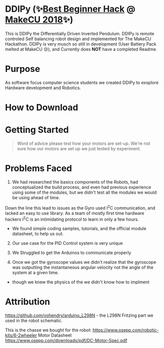 # DDIPy (:sparkles:[Best Beginner Hack](https://devpost.com/software/ddipy) @ [MakeCU 2018](https://www.makecu.org/):sparkles:)

This is DDIPy the Differentially Driven Inverted Pendulum. DDIPy is remote controled Self balancing robot design and implemented for The MakeCU Hackathon. DDIPy is very musch so still in development (User Battery Pack melted at MakeCU :cry:), and Currently does **NOT** have a completed Readme.
# Purpose

As software focus computer science students we created DDIPy to exsplore Hardware development and Robotics.

# How to Download

# Getting Started

> Word of advice please test how your motors are set-up.
> We're not sure how our motors are set up we just tested by
> experiment.

# Problems Faced

1. We had researched the basics components of the Robots, had conceptualized the build process, and even had previous experience using some of the modules, but we didn't test all the modules we would be using ahead of time.

Down the line this lead to issues as the Gyro used I<sup>2</sup>C communication, and lacked an easy to use library. As a team of mostly first time hardware hackers I<sup>2</sup>C is an intimidating protocol to learn in only a few hours.
 * We found simple coding samples, tutorials, and the official module datasheet, to help us out.

2. Our use case for the PID Control system is very unique

3. We Struggled to get the Arduinos to communicate properly

4. Once we got the gyroscope values we didn't realize that the gyroscope was outputting the instantaneous angular velocity not the angle of the system at a given time.
* though we knew the physics of the we didn't know how to implment

# Attribution

https://github.com/yohendry/arduino_L298N - the L298N Fritzing part we used in the robot schematic.

This is the chasse we bought for the robot:
https://www.osepp.com/robotic-kits/6-2wheeler
Motor Datasheet
https://www.osepp.com/downloads/pdf/DC-Motor-Spec.pdf

